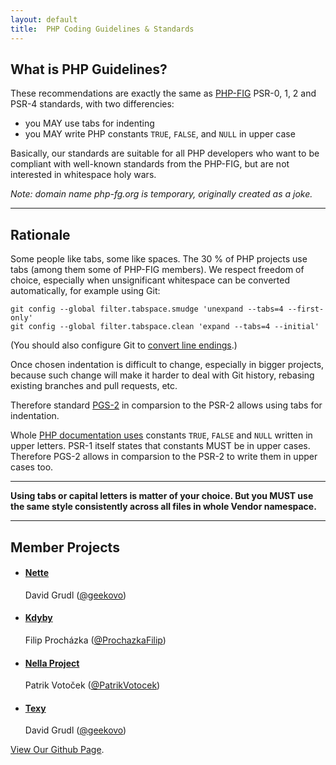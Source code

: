```yaml
---
layout: default
title:  PHP Coding Guidelines & Standards
---
```


What is PHP Guidelines?
-----------------------

These recommendations are exactly the same as [PHP-FIG] PSR-0, 1, 2 and PSR-4 standards, with two differencies:

- you MAY use tabs for indenting
- you MAY write PHP constants `TRUE`, `FALSE`, and `NULL` in upper case

Basically, our standards are suitable for all PHP developers who want to be compliant
with well-known standards from the PHP-FIG, but are not interested in whitespace holy wars.

*Note: domain name php-fg.org is temporary, originally created as a joke.*

<hr>

Rationale
---------

Some people like tabs, some like spaces. The 30 % of PHP projects use tabs (among them some of PHP-FIG
members). We respect freedom of choice, especially when unsignificant whitespace can be converted
automatically, for example using Git:

```
git config --global filter.tabspace.smudge 'unexpand --tabs=4 --first-only'
git config --global filter.tabspace.clean 'expand --tabs=4 --initial'
```

(You should also configure Git to [convert line endings](https://help.github.com/articles/dealing-with-line-endings).)

Once chosen indentation is difficult to change, especially in bigger
projects, because such change will make it harder to deal with Git history, rebasing existing
branches and pull requests, etc.

Therefore standard [PGS-2](pgs-2) in comparsion to
the PSR-2 allows using tabs for indentation.

Whole [PHP documentation uses](http://php.net/manual/en/types.comparisons.php)
constants `TRUE`, `FALSE` and `NULL` written in upper letters. PSR-1 itself
states that constants MUST be in upper cases. Therefore PGS-2 allows in comparsion
to the PSR-2 to write them in upper cases too.

----

**Using tabs or capital letters is matter of your choice. But you MUST use the same
style consistently across all files in whole Vendor namespace.**

---

Member Projects
---------------

<ul id="members">
    <li>
        <h4><a target="_blank" href="http://nette.org">Nette</a></h4>
        David Grudl (<a href="http://twitter.com/geekovo">@geekovo</a>)
    </li>
    <li>
        <h4><a target="_blank" href="https://kdyby.org">Kdyby</a></h4>
        Filip Procházka (<a href="https://twitter.com/ProchazkaFilip">@ProchazkaFilip</a>)
    </li>
    <li>
        <h4><a target="_blank" href="http://nella-project.org">Nella Project</a></h4>
        Patrik Votoček (<a href="http://twitter.com/PatrikVotocek">@PatrikVotocek</a>)
    </li>
    <li>
        <h4><a target="_blank" href="http://texy.info">Texy</a></h4>
        David Grudl (<a href="http://twitter.com/geekovo">@geekovo</a>)
    </li>
</ul>

[View Our Github Page](https://github.com/php-guidelines/standards).

[PHP-FIG]: http://www.php-fig.org
